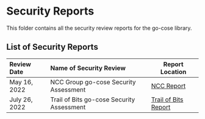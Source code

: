# Security Reports

This folder contains all the security review reports for the go-cose library.

## List of Security Reports

| Review Date | Name of Security Review               |         Report Location       |
|:------------|:--------------------------------------| -------------------------------|
| May 16, 2022 | NCC Group go-cose Security Assessment |  [NCC Report](./NCC_Microsoft-go-cose-Report_2022-05-26_v1.0.pdf) |
| July 26, 2022 | Trail of Bits go-cose Security Assessment | [Trail of Bits Report](./Trail-of-Bits_Microsoft-go-cose-Report_2022-07-26_v1.0.pdf) |
